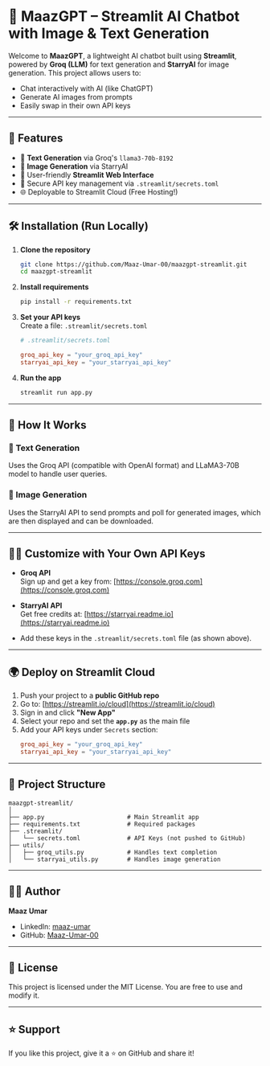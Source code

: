 
# 🧠 MaazGPT – Streamlit AI Chatbot with Image & Text Generation

Welcome to **MaazGPT**, a lightweight AI chatbot built using **Streamlit**, powered by **Groq (LLM)** for text generation and **StarryAI** for image generation. This project allows users to:
- Chat interactively with AI (like ChatGPT)
- Generate AI images from prompts
- Easily swap in their own API keys

---

## 🚀 Features

- 🧠 **Text Generation** via Groq's `llama3-70b-8192`
- 🎨 **Image Generation** via StarryAI
- 💬 User-friendly **Streamlit Web Interface**
- 🔐 Secure API key management via `.streamlit/secrets.toml`
- 🌐 Deployable to Streamlit Cloud (Free Hosting!)



---

## 🛠️ Installation (Run Locally)

1. **Clone the repository**
   ```bash
   git clone https://github.com/Maaz-Umar-00/maazgpt-streamlit.git
   cd maazgpt-streamlit
   ```

2. **Install requirements**
   ```bash
   pip install -r requirements.txt
   ```

3. **Set your API keys**  
   Create a file: `.streamlit/secrets.toml`

   ```toml
   # .streamlit/secrets.toml

   groq_api_key = "your_groq_api_key"
   starryai_api_key = "your_starryai_api_key"
   ```

4. **Run the app**
   ```bash
   streamlit run app.py
   ```

---

## 🧠 How It Works

### 🔹 Text Generation
Uses the Groq API (compatible with OpenAI format) and LLaMA3-70B model to handle user queries.

### 🔹 Image Generation
Uses the StarryAI API to send prompts and poll for generated images, which are then displayed and can be downloaded.

---

## 🧑‍💻 Customize with Your Own API Keys

- **Groq API**  
  Sign up and get a key from: [https://console.groq.com](https://console.groq.com)

- **StarryAI API**  
  Get free credits at: [https://starryai.readme.io](https://starryai.readme.io)

- Add these keys in the `.streamlit/secrets.toml` file (as shown above).

---

## 🌍 Deploy on Streamlit Cloud

1. Push your project to a **public GitHub repo**
2. Go to: [https://streamlit.io/cloud](https://streamlit.io/cloud)
3. Sign in and click **"New App"**
4. Select your repo and set the **`app.py`** as the main file
5. Add your API keys under `Secrets` section:
   ```toml
   groq_api_key = "your_groq_api_key"
   starryai_api_key = "your_starryai_api_key"
   ```

---

## 📂 Project Structure

```text
maazgpt-streamlit/
│
├── app.py                       # Main Streamlit app
├── requirements.txt             # Required packages
├── .streamlit/
│   └── secrets.toml             # API Keys (not pushed to GitHub)
├── utils/
│   ├── groq_utils.py            # Handles text completion
│   └── starryai_utils.py        # Handles image generation
```

---

## 🙋‍♂️ Author

**Maaz Umar**  
- LinkedIn: [maaz-umar](https://www.linkedin.com/in/maaz-umar-)  
- GitHub: [Maaz-Umar-00](https://github.com/Maaz-Umar-00)

---

## 📜 License

This project is licensed under the MIT License. You are free to use and modify it.

---

## ⭐ Support

If you like this project, give it a ⭐ on GitHub and share it!

